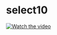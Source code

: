 # select10

[![Watch the video](https://img.youtube.com/vi/KzImoFXp2G0/0.jpg)](https://www.youtube.com/embed/KzImoFXp2G0)
